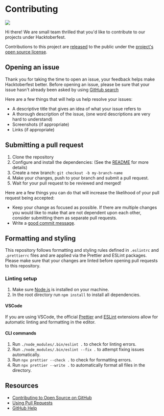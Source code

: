 # Contributing

<img src="https://blog.tooljet.com/content/images/size/w2000/2022/09/Screenshot-2022-09-27-at-08.03.21.png"/>

Hi there! We are small team thrilled that you'd like to contribute to our projects under Hacktoberfest.

Contributions to this project are [released](https://help.github.com/articles/github-terms-of-service/#6-contributions-under-repository-license) to the public under the [project's open source license](LICENSE).

## Opening an issue

Thank you for taking the time to open an issue, your feedback helps make Hacktoberfest better.
Before opening an issue, please be sure that your issue hasn't already been asked by using [GitHub search](https://help.github.com/articles/searching-issues/)

Here are a few things that will help us help resolve your issues:

- A descriptive title that gives an idea of what your issue refers to
- A thorough description of the issue, (one word descriptions are very hard to understand)
- Screenshots (if appropriate)
- Links (if appropriate)

## Submitting a pull request

1. Clone the repository
2. Configure and install the dependencies: (See the [README](README.md) for more details)
3. Create a new branch: `git checkout -b my-branch-name`
4. Make your changes, push to your branch and submit a pull request.
5. Wait for your pull request to be reviewed and merged!

Here are a few things you can do that will increase the likelihood of your pull request being accepted:

- Keep your change as focused as possible. If there are multiple changes you would like to make that are not dependent upon each other, consider submitting them as separate pull requests.
- Write a [good commit message](http://tbaggery.com/2008/04/19/a-note-about-git-commit-messages.html).

## Formatting and styling

This repository follows formatting and styling rules defined in `.eslintrc` and `.prettierrc` files and are applied via the Prettier and ESLint packages. Please make sure that your changes are linted before opening pull requests to this repository.

### Linting setup

1. Make sure [Node.js](https://nodejs.org/en/download/) is installed on your machine.
2. In the root directory run `npm install` to install all dependencies.

#### VSCode

If you are using VSCode, the official [Prettier](https://marketplace.visualstudio.com/items?itemName=esbenp.prettier-vscode) and [ESLint](https://marketplace.visualstudio.com/items?itemName=dbaeumer.vscode-eslint) extensions allow for automatic linting and formatting in the editor.

#### CLI commands

1. Run `./node_modules/.bin/eslint .` to check for linting errors.
2. Run `./node_modules/.bin/eslint --fix .` to attempt fixing issues automatically.
3. Run `npx prettier --check .` to check for formatting errors.
4. Run `npx prettier --write .` to automatically format all files in the directory.

## Resources

- [Contributing to Open Source on GitHub](https://guides.github.com/activities/contributing-to-open-source/)
- [Using Pull Requests](https://help.github.com/articles/using-pull-requests/)
- [GitHub Help](https://help.github.com)
